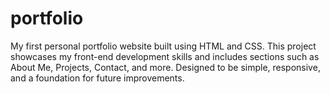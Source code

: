 # portfolio
My first personal portfolio website built using HTML and CSS. This project showcases my front-end development skills and includes sections such as About Me, Projects, Contact, and more. Designed to be simple, responsive, and a foundation for future improvements.
